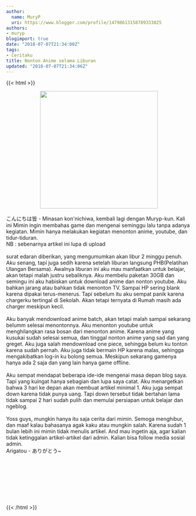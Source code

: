 ```yaml
---
author:
  name: MuryP
  uri: https://www.blogger.com/profile/14798613158789333825
authors:
- muryp
blogimport: true
date: "2018-07-07T21:34:00Z"
tags:
- Ceritaku
title: Nonton Anime selama Liburan
updated: "2018-07-07T21:34:06Z"
---
```


 {{< html >}} 
<div class="separator" style="clear: both; text-align: center;"><a href="https://4.bp.blogspot.com/-VrLl5NLtEjk/W0GT79kSk4I/AAAAAAAADx8/IS1-vFk3kHkti6ahuSHIMGai-8jtNjEwQCLcBGAs/s1600/my%2Bstory%2B%25232.jpg" imageanchor="1" style="margin-left: 1em; margin-right: 1em;"><img border="0" data-original-height="495" data-original-width="495" height="320" src="https://4.bp.blogspot.com/-VrLl5NLtEjk/W0GT79kSk4I/AAAAAAAADx8/IS1-vFk3kHkti6ahuSHIMGai-8jtNjEwQCLcBGAs/s320/my%2Bstory%2B%25232.jpg" width="320" /></a></div><br />こんにちは皆 - Minasan kon'nichiwa, kembali lagi dengan Muryp-kun. Kali ini Mimin ingin membahas game dan mengenai seminggu lalu tanpa adanya kegiatan. Mimin hanya melakukan kegiatan menonton anime, youtube, dan tidur-tiduran.<br />NB : sebenarnya artikel ini lupa di upload<br /><br />surat edaran diberikan, yang mengumumkan akan libur 2 minggu penuh. Aku senang, tapi juga sedih karena setelah liburan langsung PHB(Pelatihan Ulangan Bersama). Awalnya liburan ini aku mau manfaatkan untuk belajar, akan tetapi malah justru sebaliknya. Aku membelu paketan 30GB dan semingu ini aku habiskan untuk download anime dan nonton youtube. Aku bahkan jarang atau bahkan tidak menonton TV. Sampai HP sering blank karena dipakai terus-menerus. Tapi sebelum itu aku sempat panik karena chargerku tertingal di Sekolah. Akan tetapi ternyata di Rumah masih ada charger meskipun kecil.<br /><br />Aku banyak mendownload anime batch, akan tetapi malah sampai sekarang belumm selesai menontonnya. Aku menonton youtube untuk menghilangkan rasa bosan dari menonton anime. Karena anime yang kusukai sudah selesai semua, dan tinggal nonton anime yang sad dan yang greget. Aku juga salah mendownload one piece, sehingga belum ku tonton karena sudah pernah. Aku juga tidak bermain HP karena malas, sehingga mengakibatkan log-in ku bolong semua. Meskipun sekarang gamenya hanya ada 2 saja dan yang lain hanya game offline.<br /><br />Aku sempat mendapat beberapa ide-ide mengenai masa depan blog saya. Tapi yang kuingat hanya sebagian dan lupa saya catat. Aku menargetkan bahwa 3 hari ke depan akan membuat artikel minimal 1. Aku juga sempat down karena tidak punya uang. Tapi down tersebut tidak bertahan lama tidak sampai 2 hari sudah pulih dan memulai persiapan untuk belajar dan ngeblog.<br /><br />Yoss guys, mungkin hanya itu saja cerita dari mimin. Semoga menghibur, dan maaf kalau bahasanya agak kaku atau mungkin salah. Karena sudah 1 bulan lebih ini mimin tidak menulis artikel. And mau ingetin aja, agar kalian tidak ketinggalan artikel-artikel dari admin. Kalian bisa follow media sosial admin.<br />Arigatou - ありがとう~<br /><br /><br /><br /><br /><br /><br /><br /><br />
{{< /html >}}
